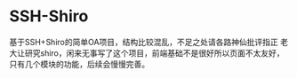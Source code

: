 # SSH-Shiro
基于SSH+Shiro的简单OA项目，结构比较混乱，不足之处请各路神仙批评指正
老大让研究shiro，闲来无事写了这个项目，前端基础不是很好所以页面不太友好，只有几个模块的功能，后续会慢慢完善。
